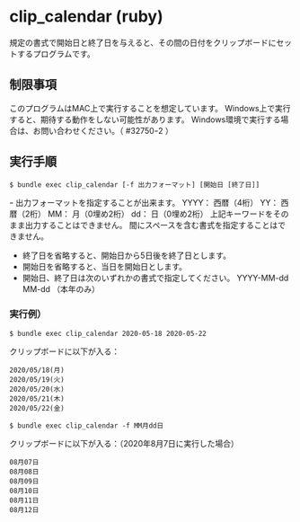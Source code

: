# clip_calendar (ruby)

規定の書式で開始日と終了日を与えると、その間の日付をクリップボードにセットするプログラムです。

## 制限事項

このプログラムはMAC上で実行することを想定しています。
Windows上で実行すると、期待する動作をしない可能性があります。
Windows環境で実行する場合は、お問い合わせください。（ #32750ｰ2 ）

## 実行手順

    $ bundle exec clip_calendar [-f 出力フォーマット] [開始日 [終了日]]


ｰ 出力フォーマットを指定することが出来ます。
  YYYY： 西暦（4桁）
  YY：   西暦（2桁）
  MM：   月（0埋め2桁）
  dd：   日（0埋め2桁）
上記キーワードをそのまま出力することはできません。
間にスペースを含む書式を指定することはできません。

- 終了日を省略すると、開始日から5日後を終了日とします。
- 開始日を省略すると、当日を開始日とします。
- 開始日、終了日は次のいずれかの書式で指定してください。
  YYYY-MM-dd
  MM-dd    （本年のみ）



### 実行例）

    $ bundle exec clip_calendar 2020-05-18 2020-05-22

クリップボードに以下が入る：

    2020/05/18(月)
    2020/05/19(火)
    2020/05/20(水)
    2020/05/21(木)
    2020/05/22(金)

    $ bundle exec clip_calendar -f MM月dd日

クリップボードに以下が入る：（2020年8月7日に実行した場合）

    08月07日
    08月08日
    08月09日
    08月10日
    08月11日
    08月12日
